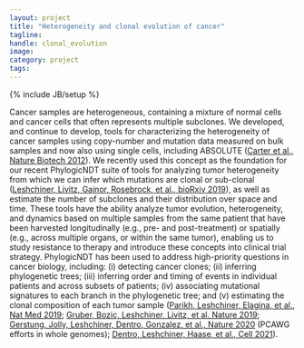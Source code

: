 ```yaml
---
layout: project
title: "Heterogeneity and clonal evolution of cancer"
tagline:
handle: clonal_evolution
image: 
category: project
tags:
---
```

{% include JB/setup %}

Cancer samples are heterogeneous, containing a mixture of normal cells and cancer cells that often represents multiple subclones. We developed, and continue to develop, tools for characterizing the heterogeneity of cancer samples using copy-number and mutation data measured on bulk samples and now also using single cells, including ABSOLUTE ([Carter et al., Nature Biotech 2012]). We recently used this concept as the foundation for our recent PhylogicNDT suite of tools for analyzing tumor heterogeneity from which we can infer which mutations are clonal or sub-clonal ([Leshchiner, Livitz, Gainor, Rosebrock, et al., bioRxiv 2019]), as well as estimate the number of subclones and their distribution over space and time. These tools have the ability analyze tumor evolution, heterogeneity, and dynamics based on multiple samples from the same patient that have been harvested longitudinally (e.g., pre- and post-treatment) or spatially (e.g., across multiple organs, or within the same tumor), enabling us to study resistance to therapy and introduce these concepts into clinical trial strategy. PhylogicNDT has been used to address high-priority questions in cancer biology, including: (i) detecting cancer clones; (ii) inferring phylogenetic trees; (iii) inferring order and timing of events in individual patients and across subsets of patients; (iv) associating mutational signatures to each branch in the phylogenetic tree; and (v) estimating the clonal composition of each tumor sample ([Parikh, Leshchiner, Elagina, et al., Nat Med 2019]; [Gruber, Bozic, Leshchiner, Livitz, et al. Nature 2019]; [Gerstung, Jolly, Leshchiner, Dentro, Gonzalez, et al., Nature 2020] (PCAWG efforts in whole genomes); [Dentro, Leshchiner, Haase, et al., Cell 2021]).

[Carter et al., Nature Biotech 2012]: /papers/paper/absolute
[Leshchiner, Livitz, Gainor, Rosebrock, et al., bioRxiv 2019]: /papers/paper/
[Parikh, Leshchiner, Elagina, et al., Nat Med 2019]: /papers/paper/liquid-biopsies-gi-cancers
[Gruber, Bozic, Leshchiner, Livitz, et al. Nature 2019]: /papers/paper/cll-growth-dynamics
[Gerstung, Jolly, Leshchiner, Dentro, Gonzalez, et al., Nature 2020]: /papers/paper/
[Dentro, Leshchiner, Haase, et al., Cell 2021]: /papers/paper/pcawg-heterogeneity